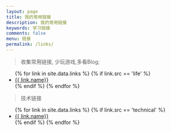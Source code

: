 ```yaml
---
layout: page
title: 我的常用链接
description: 我的常用链接
keywords: 学习链接
comments: false
menu: 链接
permalink: /links/
---
```


> 收集常用链接, 少玩游戏,多看Blog;

<ul>
{% for link in site.data.links %}
  {% if link.src == 'life' %}
  <li><a href="{{ link.url }}" target="_blank">{{ link.name}}</a></li>
  {% endif %}
{% endfor %}
</ul>

> 技术链接

<ul>
{% for link in site.data.links %}
  {% if link.src == 'technical' %}
  <li><a href="{{ link.url }}" target="_blank">{{ link.name}}</a></li>
  {% endif %}
{% endfor %}
</ul>
